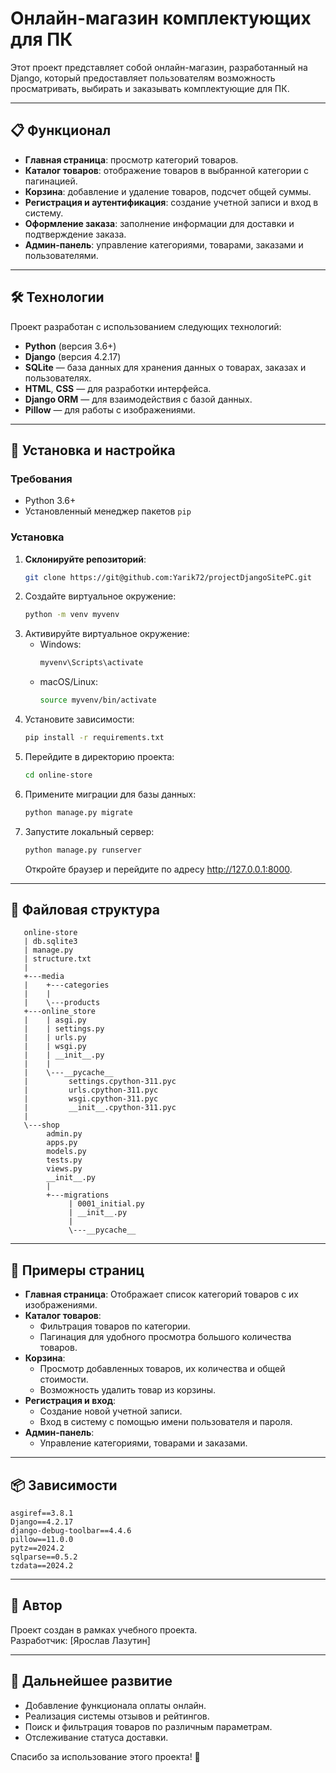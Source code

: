 # Онлайн-магазин комплектующих для ПК

Этот проект представляет собой онлайн-магазин, разработанный на Django, который предоставляет пользователям 
возможность просматривать, выбирать и заказывать комплектующие для ПК.

---

## 📋 Функционал

- **Главная страница**: просмотр категорий товаров.
- **Каталог товаров**: отображение товаров в выбранной категории с пагинацией.
- **Корзина**: добавление и удаление товаров, подсчет общей суммы.
- **Регистрация и аутентификация**: создание учетной записи и вход в систему.
- **Оформление заказа**: заполнение информации для доставки и подтверждение заказа.
- **Админ-панель**: управление категориями, товарами, заказами и пользователями.

---

## 🛠️ Технологии

Проект разработан с использованием следующих технологий:

- **Python** (версия 3.6+)
- **Django** (версия 4.2.17)
- **SQLite** — база данных для хранения данных о товарах, заказах и пользователях.
- **HTML**, **CSS** — для разработки интерфейса.
- **Django ORM** — для взаимодействия с базой данных.
- **Pillow** — для работы с изображениями.

---

## 🚀 Установка и настройка

### Требования
- Python 3.6+
- Установленный менеджер пакетов `pip`

### Установка

1. **Склонируйте репозиторий**:
   ```bash
   git clone https://git@github.com:Yarik72/projectDjangoSitePC.git
   ```
2. Создайте виртуальное окружение:
   ```bash
   python -m venv myvenv
   ```
3. Активируйте виртуальное окружение:
   - Windows:
     ```bash
     myvenv\Scripts\activate
     ```
   - macOS/Linux:
     ```bash
     source myvenv/bin/activate
     ```
4. Установите зависимости:
   ```bash
   pip install -r requirements.txt
   ```
5. Перейдите в директорию проекта:
   ```bash
   cd online-store
   ```
6. Примените миграции для базы данных:
   ```bash
   python manage.py migrate
   ```
7. Запустите локальный сервер:
   ```bash
   python manage.py runserver
   ```
   Откройте браузер и перейдите по адресу http://127.0.0.1:8000.

---

## 📂 Файловая структура

```
   online-store
   | db.sqlite3
   | manage.py
   | structure.txt
   |
   +---media
   |    +---categories
   |    |
   |    \---products
   +---online_store
   |    | asgi.py
   |    | settings.py
   |    | urls.py
   |    | wsgi.py
   |    | __init__.py
   |    |
   |    \---__pycache__
   |         settings.cpython-311.pyc
   |         urls.cpython-311.pyc
   |         wsgi.cpython-311.pyc
   |         __init__.cpython-311.pyc
   |
   \---shop
        admin.py
        apps.py
        models.py
        tests.py
        views.py
        __init__.py
        |
        +---migrations
             | 0001_initial.py
             | __init__.py
             |
             \---__pycache__
```

---

## 📄 Примеры страниц

- **Главная страница**: Отображает список категорий товаров с их изображениями.
- **Каталог товаров**:
  - Фильтрация товаров по категории.
  - Пагинация для удобного просмотра большого количества товаров.
- **Корзина**:
  - Просмотр добавленных товаров, их количества и общей стоимости.
  - Возможность удалить товар из корзины.
- **Регистрация и вход**:
  - Создание новой учетной записи.
  - Вход в систему с помощью имени пользователя и пароля.
- **Админ-панель**:
  - Управление категориями, товарами и заказами.

---

## 📦 Зависимости

```plaintext
asgiref==3.8.1
Django==4.2.17
django-debug-toolbar==4.4.6
pillow==11.0.0
pytz==2024.2
sqlparse==0.5.2
tzdata==2024.2

```

---

## 👤 Автор

Проект создан в рамках учебного проекта.  
Разработчик: [Ярослав Лазутин]

---

## 🔧 Дальнейшее развитие

- Добавление функционала оплаты онлайн.
- Реализация системы отзывов и рейтингов.
- Поиск и фильтрация товаров по различным параметрам.
- Отслеживание статуса доставки.

Спасибо за использование этого проекта! 🎉